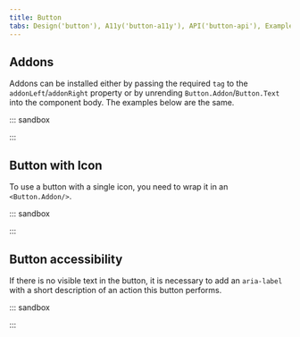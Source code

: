 ```yaml
---
title: Button
tabs: Design('button'), A11y('button-a11y'), API('button-api'), Example('button-code'), Changelog('button-changelog')
---
```


## Addons

Addons can be installed either by passing the required `tag` to the `addonLeft`/`addonRight` property or by unrending `Button.Addon`/`Button.Text` into the component body. The examples below are the same.

::: sandbox

<script lang="tsx">
  export Demo from './examples/addons.tsx';
</script>

:::

## Button with Icon

To use a button with a single icon, you need to wrap it in an `<Button.Addon/>`.

::: sandbox

<script lang="tsx">
  export Demo from './examples/button_with_icon.tsx';
</script>

:::

## Button accessibility

If there is no visible text in the button, it is necessary to add an `aria-label` with a short description of an action this button performs.

::: sandbox

<script lang="tsx">
  export Demo from './examples/button_accessibility.tsx';
</script>

:::

